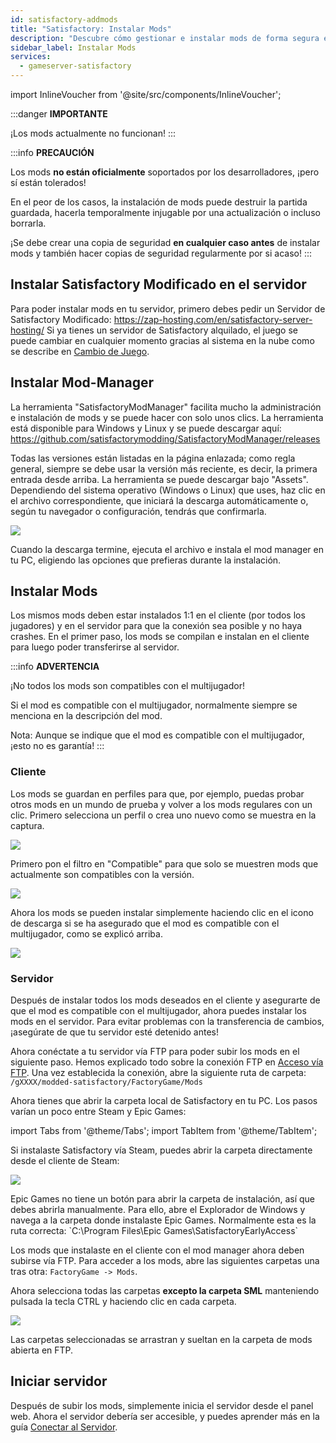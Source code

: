 ```yaml
---
id: satisfactory-addmods
title: "Satisfactory: Instalar Mods"
description: "Descubre cómo gestionar e instalar mods de forma segura en servidores de Satisfactory mientras proteges tu partida guardada → Aprende más ahora"
sidebar_label: Instalar Mods
services:
  - gameserver-satisfactory
---
```


import InlineVoucher from '@site/src/components/InlineVoucher';

:::danger
**IMPORTANTE**

¡Los mods actualmente no funcionan!
:::

:::info
**PRECAUCIÓN**

Los mods **no están oficialmente** soportados por los desarrolladores, ¡pero sí están tolerados!

En el peor de los casos, la instalación de mods puede destruir la partida guardada, hacerla temporalmente injugable por una actualización o incluso borrarla.

¡Se debe crear una copia de seguridad **en cualquier caso antes** de instalar mods y también hacer copias de seguridad regularmente por si acaso!
:::

<InlineVoucher />

## Instalar Satisfactory Modificado en el servidor

Para poder instalar mods en tu servidor, primero debes pedir un Servidor de Satisfactory Modificado: https://zap-hosting.com/en/satisfactory-server-hosting/
Si ya tienes un servidor de Satisfactory alquilado, el juego se puede cambiar en cualquier momento gracias al sistema en la nube como se describe en [Cambio de Juego](gameserver-gameswitch.md).

## Instalar Mod-Manager

La herramienta "SatisfactoryModManager" facilita mucho la administración e instalación de mods y se puede hacer con solo unos clics.
La herramienta está disponible para Windows y Linux y se puede descargar aquí: https://github.com/satisfactorymodding/SatisfactoryModManager/releases

Todas las versiones están listadas en la página enlazada; como regla general, siempre se debe usar la versión más reciente, es decir, la primera entrada desde arriba.
La herramienta se puede descargar bajo "Assets". Dependiendo del sistema operativo (Windows o Linux) que uses, haz clic en el archivo correspondiente, que iniciará la descarga automáticamente o, según tu navegador o configuración, tendrás que confirmarla.

![](https://screensaver01.zap-hosting.com/index.php/s/e7q5qCBP7D4ZL5g/preview)

Cuando la descarga termine, ejecuta el archivo e instala el mod manager en tu PC, eligiendo las opciones que prefieras durante la instalación.

## Instalar Mods

Los mismos mods deben estar instalados 1:1 en el cliente (por todos los jugadores) y en el servidor para que la conexión sea posible y no haya crashes.
En el primer paso, los mods se compilan e instalan en el cliente para luego poder transferirse al servidor.

:::info
**ADVERTENCIA**

¡No todos los mods son compatibles con el multijugador!

Si el mod es compatible con el multijugador, normalmente siempre se menciona en la descripción del mod.

Nota: Aunque se indique que el mod es compatible con el multijugador, ¡esto no es garantía!
:::

### Cliente

Los mods se guardan en perfiles para que, por ejemplo, puedas probar otros mods en un mundo de prueba y volver a los mods regulares con un clic.
Primero selecciona un perfil o crea uno nuevo como se muestra en la captura.

![](https://screensaver01.zap-hosting.com/index.php/s/EMFsKnrsowZAxJE/preview)

Primero pon el filtro en "Compatible" para que solo se muestren mods que actualmente son compatibles con la versión.

![](https://screensaver01.zap-hosting.com/index.php/s/jg82aG3ketFxesD/preview)

Ahora los mods se pueden instalar simplemente haciendo clic en el icono de descarga si se ha asegurado que el mod es compatible con el multijugador, como se explicó arriba.

![](https://screensaver01.zap-hosting.com/index.php/s/CH2pBzS8iXxEpRz/preview)

### Servidor

Después de instalar todos los mods deseados en el cliente y asegurarte de que el mod es compatible con el multijugador, ahora puedes instalar los mods en el servidor.
Para evitar problemas con la transferencia de cambios, ¡asegúrate de que tu servidor esté detenido antes!

Ahora conéctate a tu servidor vía FTP para poder subir los mods en el siguiente paso.
Hemos explicado todo sobre la conexión FTP en [Acceso vía FTP](gameserver-ftpaccess.md).
Una vez establecida la conexión, abre la siguiente ruta de carpeta: `/gXXXX/modded-satisfactory/FactoryGame/Mods`

Ahora tienes que abrir la carpeta local de Satisfactory en tu PC.
Los pasos varían un poco entre Steam y Epic Games:

import Tabs from '@theme/Tabs';
import TabItem from '@theme/TabItem';

<Tabs>

<TabItem value="Steam" label="Steam" default>
Si instalaste Satisfactory vía Steam, puedes abrir la carpeta directamente desde el cliente de Steam:

![](https://screensaver01.zap-hosting.com/index.php/s/ryEKHqEQFDBkkME/preview)

</TabItem>
<TabItem value="Epic Games" label="Epic Games">
Epic Games no tiene un botón para abrir la carpeta de instalación, así que debes abrirla manualmente.
Para ello, abre el Explorador de Windows y navega a la carpeta donde instalaste Epic Games.
Normalmente esta es la ruta correcta: `C:\Program Files\Epic Games\SatisfactoryEarlyAccess`

</TabItem>
</Tabs>

Los mods que instalaste en el cliente con el mod manager ahora deben subirse vía FTP.
Para acceder a los mods, abre las siguientes carpetas una tras otra: `FactoryGame -> Mods`.

Ahora selecciona todas las carpetas **excepto la carpeta SML** manteniendo pulsada la tecla CTRL y haciendo clic en cada carpeta.

![](https://screensaver01.zap-hosting.com/index.php/s/jCNjLHiF3JRgB24/preview)

Las carpetas seleccionadas se arrastran y sueltan en la carpeta de mods abierta en FTP.

## Iniciar servidor

Después de subir los mods, simplemente inicia el servidor desde el panel web. Ahora el servidor debería ser accesible, y puedes aprender más en la guía [Conectar al Servidor](satisfactory-connect.md).

<InlineVoucher />